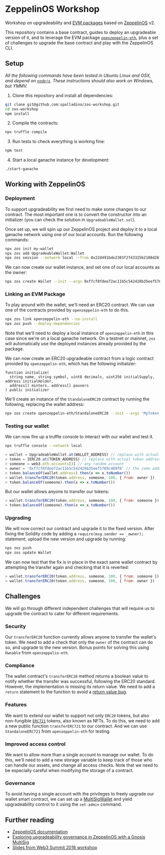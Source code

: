 # ZeppelinOS Workshop

Workshop on upgradeability and [EVM packages](https://blog.zeppelinos.org/open-source-collaboration-in-the-blockchain-era-evm-packages/) based on [ZeppelinOS](https://zeppelinos.org) v2.

This repository contains a base contract, guides to deploy an upgradeable version of it, and to leverage the EVM package [`openzeppelin-eth`](https://github.com/openZeppelin/openzeppelin-eth), plus a set of challenges to upgrade the base contract and play with the ZeppelinOS CLI.

## Setup

_All the following commands have been tested in Ubuntu Linux and OSX, and depend on [`nodejs`](https://nodejs.org/). These instructions should also work on Windows, but YMMV._

1. Clone this repository and install all dependencies:

```sh
git clone git@github.com:spalladino/zos-workshop.git
cd zos-workshop
npm install
```

2. Compile the contracts:

```sh
npx truffle compile
```

3. Run tests to check everything is working fine:

```sh
npm test
```

4. Start a local ganache instance for development:

```sh
./start-ganache
```

## Working with ZeppelinOS

### Deployment

To support upgradeability we first need to make some changes to our contract. The most important one is to convert the constructor into an initializer (you can check the solution in `UpgradeableWallet.sol`).

Once set up, we will spin up our ZeppelinOS project and deploy it to a local ganache network using one of our local accounts. Run the following commands:

```sh
npx zos init my-wallet
npx zos add UpgradeableWallet:Wallet
npx zos session --network local --from 0x22d491bde2303f2f43325b2108d26f1eaba1e32b --expires 86400
```

We can now create our wallet instance, and set one of our local accounts as the owner:

```sh
npx zos create Wallet --init --args 0xffcf8fdee72ac11b5c542428b35eef5769c409f0
```

### Linking an EVM Package

To play around with the wallet, we'll need an ERC20 contract. We can use one of the contracts provided by `openzeppelin-eth` to do this.

```sh
npx zos link openzeppelin-eth --no-install
npx zos push --deploy-dependencies
```

Note that we'll need to deploy a local instance of `openzeppelin-eth` in this case since we're on a local ganache network. On a testnet or mainnet, `zos` will automatically use the deployed instances already provided by the package.

We can now create an ERC20 upgradeable contract from a logic contract provided by `openzeppelin-eth`, which has the following initializer:

```solidity
function initialize(
  string name, string symbol, uint8 decimals, uint256 initialSupply, address initialHolder,
  address[] minters, address[] pausers
) public initializer
```

We'll create an instance of the `StandaloneERC20` contract by running the following, replacing the wallet address:

```sh
npx zos create openzeppelin-eth/StandaloneERC20 --init --args 'MyToken,MYT,8,10000000000,WALLET_ADDRESS,[],[]'
```

### Testing our wallet

We can now fire up a truffle console to interact with our wallet and test it.

```sh
npx truffle console --network local
```
```js
> wallet = UpgradeableWallet.at(WALLET_ADDRESS) // replace with actual wallet address
> token = IERC20.at(TOKEN_ADDRESS) // replace with actual token address
> someone = web3.eth.accounts[3] // any random account
> owner = '0xffcf8fdee72ac11b5c542428b35eef5769c409f0' // the same address we used when initializing the wallet
> token.balanceOf(wallet.address).then(x => x.toNumber())
> wallet.transferERC20(token.address, someone, 100, { from: owner })
> token.balanceOf(someone).then(x => x.toNumber())
```

But our wallet allows anyone to transfer our tokens:

```js
> wallet.transferERC20(token.address, someone, 100, { from: someone })
> token.balanceOf(someone).then(x => x.toNumber())
```

### Upgrading

We will now correct our contract and upgrade it to the fixed version. After fixing the Solidity code by adding a `require(msg.sender == _owner);` statement, upload the new version and upgrade by running:

```sh
npx zos push
npx zos update Wallet
```

We can now test that the fix is in place in the exact same wallet contract by attempting the transfer again and checking that it is reverted:

```js
> wallet.transferERC20(token.address, someone, 100, { from: someone }) // reverts
> wallet.transferERC20(token.address, someone, 100, { from: owner })   // works
```

## Challenges

We will go through different independent challenges that will require us to upgrade the contract to cater for different requirements.

### Security

Our `transferERC20` function currently allows anyone to transfer the wallet's token. We need to add a check that only the `owner` of the contract can do so, and upgrade to the new version. Bonus points for solving this using `Ownable` from `openzeppelin-eth`.

### Compliance

The wallet contract's `transferERC20` method returns a boolean value to notify whether the transfer was successful, following the ERC20 standard. However, the implementation is missing its return value. We need to add a `return` statement to the function to avoid a [return value bug](https://medium.com/coinmonks/missing-return-value-bug-at-least-130-tokens-affected).

### Features

We want to extend our wallet to support not only `ERC20` tokens, but also non-fungible [`ERC721`](http://erc721.org/) tokens, also known as NFTs. To do this, we need to add a new public function `transferERC721` to our contract. And we can use `StandaloneERC721` from `openzeppelin-eth` for testing.

### Improved access control

We want to allow more than a single account to manage our wallet. To do this, we'll need to add a new storage variable to keep track of those who can handle our assets, and change all access checks. Note that we need to be especially careful when modifying the storage of a contract.

### Governance

To avoid having a single account with the privileges to freely upgrade our wallet smart contract, we can set up a [MultiSigWallet](https://github.com/gnosis/MultiSigWallet) and yield upgradeability control to it using the `set-admin` command.

## Further reading

* [ZeppelinOS documentation](https://docs.zeppelinos.org/)
* [Exploring upgradeability governance in ZeppelinOS with a Gnosis MultiSig](https://blog.zeppelinos.org/exploring-upgradeability-governance-in-zeppelinos-with-a-gnosis-multisig/)
* [Slides from Web3 Summit 2018 workshop](https://docs.google.com/presentation/d/1oEWkM-n89bKfw0tySRjmhGCEVoeznfk8bOL93vLVkSs/edit?usp=sharing)